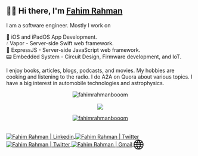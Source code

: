 ## 👋🏻 Hi there, I'm [Fahim Rahman](http://fahimrahman.tech)<br>

I am a software engineer. Mostly I work on <br>

📱 iOS and iPadOS App Development.<br>
💧 Vapor - Server-side Swift web framework.<br>
🍃 ExpressJS - Server-side JavaScript web framework.<br>
📟 Embedded System - Circuit Design, Firmware development, and IoT.<br>

I enjoy books, articles, blogs, podcasts, and movies. My hobbies are cooking and listening to the radio. I do A2A on Quora about various topics. I have a big interest in automobile technologies and astrophysics.<br>

<p align="center"> <img src="https://komarev.com/ghpvc/?username=fahimrahmanbooom&label=Profile%20views&color=0e75b6&style=flat" alt="fahimrahmanbooom" /> </p> 

<p align="center">
   <img align="center" src="https://github-readme-streak-stats.herokuapp.com/?user=fahimrahmanbooom&theme=black&hide_border=true"/>
</p>
  
<p align="center"> <a href="https://github.com/ryo-ma/github-profile-trophy"><img src="https://github-profile-trophy.vercel.app/?username=fahimrahmanbooom" alt="fahimrahmanbooom" /></a> </p>

<br align="center">
  <a href="https://linkedin.com/in/fahim-rahman-8943a7179/">
    <img align="center" alt="Fahim Rahman | Linkedin" width="24px" src="https://github.com/TheDudeThatCode/TheDudeThatCode/blob/master/Assets/Linkedin.svg" />
  </a>
  <a href="https://twitter.com/fahimrahman0000">
    <img align="center" alt="Fahim Rahman | Twitter" width="26px" src="https://github.com/TheDudeThatCode/TheDudeThatCode/blob/master/Assets/Twitter.svg" />
  </a>
  <a href="https://bn.quora.com/profile/Fahim-Rahman-6">
    <img align="center" alt="Fahim Rahman | Twitter" width="26px" src="https://github.com/fahimrahmanbooom/fahimrahmanbooom.github.io/blob/master/images/portfolio/quora.svg" />
  </a>
  <a href="mailto:fahimrahmanbooom@gmail.com">
    <img align="center" alt="Fahim Rahman | Gmail" width="26px" src="https://github.com/TheDudeThatCode/TheDudeThatCode/blob/master/Assets/Gmail.svg" />
  </a>
<a href="https://fahimrahmanbooom.github.io"><img align="center" src="https://github.com/deut-erium/deut-erium/blob/master/assets/site.svg" width="26px" alt="site"></a>
<br>
